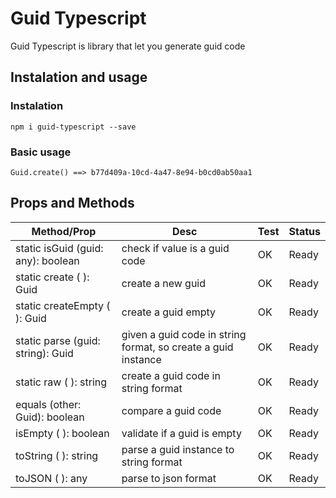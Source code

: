 # Guid Typescript

Guid Typescript is library that let you generate guid code

## Instalation and usage
### Instalation

```
npm i guid-typescript --save
```

### Basic usage

```
Guid.create() ==> b77d409a-10cd-4a47-8e94-b0cd0ab50aa1

```

## Props and Methods

| Method/Prop | Desc | Test | Status |
|---|---|---|---|
| static isGuid (guid: any): boolean | check if value is a guid code | OK | Ready |
| static create ( ): Guid | create a new guid | OK | Ready |
| static createEmpty ( ): Guid | create a guid empty | OK | Ready |
| static parse (guid: string): Guid | given a guid code in string format, so create a guid instance  | OK | Ready |
| static raw ( ): string | create a guid code in string format  | OK | Ready |
| equals (other: Guid): boolean | compare a guid code | OK | Ready |
| isEmpty ( ): boolean | validate if a guid is empty  | OK | Ready |
| toString ( ): string | parse a guid instance to string format  | OK | Ready |
| toJSON ( ): any | parse to json format  | OK | Ready |


